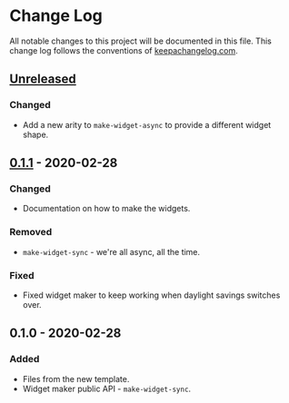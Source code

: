# Change Log
All notable changes to this project will be documented in this file. This change log follows the conventions of [keepachangelog.com](http://keepachangelog.com/).

## [Unreleased]
### Changed
- Add a new arity to `make-widget-async` to provide a different widget shape.

## [0.1.1] - 2020-02-28
### Changed
- Documentation on how to make the widgets.

### Removed
- `make-widget-sync` - we're all async, all the time.

### Fixed
- Fixed widget maker to keep working when daylight savings switches over.

## 0.1.0 - 2020-02-28
### Added
- Files from the new template.
- Widget maker public API - `make-widget-sync`.

[Unreleased]: https://github.com/your-name/clj-boost-demo/compare/0.1.1...HEAD
[0.1.1]: https://github.com/your-name/clj-boost-demo/compare/0.1.0...0.1.1
